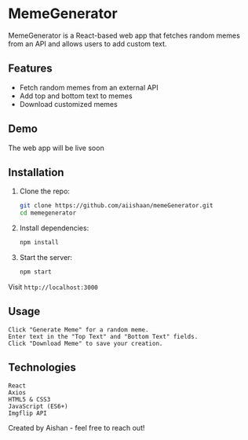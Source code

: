 # MemeGenerator

MemeGenerator is a React-based web app that fetches random memes from an API and allows users to add custom text. 

## Features

- Fetch random memes from an external API
- Add top and bottom text to memes
- Download customized memes

## Demo

The web app will be live soon

## Installation

1. Clone the repo:

   ```bash
   git clone https://github.com/aiishaan/memeGenerator.git
   cd memegenerator

2. Install dependencies:

    ```bash
    npm install

3. Start the server:

    ```bash
    npm start

Visit `http://localhost:3000`

## Usage

    Click "Generate Meme" for a random meme.
    Enter text in the "Top Text" and "Bottom Text" fields.
    Click "Download Meme" to save your creation.

## Technologies

    React
    Axios
    HTML5 & CSS3
    JavaScript (ES6+)
    Imgflip API



Created by Aishan - feel free to reach out!


